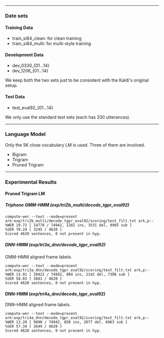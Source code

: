 -----

### Date sets

#### Training Data
* train\_si84\_clean: for clean training
* train\_si84\_multi: for multi-style training

#### Development Data
* dev\_0330\_{01...14}
* dev\_1206\_{01...14}

We keep both the two sets just to be consistent with the Kaldi's original setup.

#### Test Data
* test\_eval92\_{01...14}

We only use the standard test sets (each has 330 utterances).

-----

### Language Model

Only the 5K close vocabulary LM is used. Three of them are involved.

* Bigram
* Trigram
* Pruned Trigram

-----

### Experimental Results

#### Pruned Trigram LM

##### Triphone GMM-HMM (exp/tri2b_multi/decode_tgpr_eval92)

```
compute-wer --text --mode=present ark:exp/tri2b_multi/decode_tgpr_eval92/scoring/test_filt.txt ark,p:- 
%WER 19.72 [ 14778 / 74942, 1282 ins, 3531 del, 9965 sub ]
%SER 70.24 [ 3245 / 4620 ]
Scored 4620 sentences, 0 not present in hyp.
```

##### DNN-HMM (exp/tri3a_dnn/decode_tgpr_eval92)

GMM-HMM aligned frame labels.

```
compute-wer --text --mode=present ark:exp/tri3a_dnn/decode_tgpr_eval92/scoring/test_filt.txt ark,p:- 
%WER 13.91 [ 10422 / 74942, 884 ins, 2142 del, 7396 sub ]
%SER 58.03 [ 2681 / 4620 ]
Scored 4620 sentences, 0 not present in hyp.
```

#### DNN-HMM (exp/tri4a_dnn/decode_tgpr_eval92)

DNN-HMM aligned frame labels.

```
compute-wer --text --mode=present ark:exp/tri4a_dnn/decode_tgpr_eval92/scoring/test_filt.txt ark,p:- 
%WER 13.20 [ 9890 / 74942, 850 ins, 2077 del, 6963 sub ]
%SER 57.34 [ 2649 / 4620 ]
Scored 4620 sentences, 0 not present in hyp.
```






